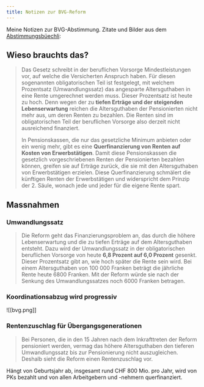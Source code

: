 ```yaml
---
title: Notizen zur BVG-Reform
---
```

Meine Notizen zur BVG-Abstimmung. Zitate und Bilder aus dem [Abstimmungsbüechli](https://swissvotes.ch/attachments/42c5298e2609782e7e99f1a9071cf3238be0a1a82853b98e2fd01bab12fb8f02): 
## Wieso brauchts das?


> Das Gesetz schreibt in der beruflichen Vorsorge Mindestleistungen vor, auf welche die Versicherten Anspruch haben. Für diesen sogenannten obligatorischen Teil ist festgelegt,
> mit welchem Prozentsatz (Umwandlungssatz) das angesparte Altersguthaben in eine Rente umgerechnet werden muss. Dieser Prozentsatz ist heute zu hoch. Denn wegen der zu
> **tiefen Erträge und der steigenden Lebenserwartung** reichen die Altersguthaben der Pensionierten nicht mehr aus, um deren Renten zu bezahlen. Die Renten sind im obligatorischen Teil der beruflichen Vorsorge also derzeit nicht ausreichend
> finanziert.
> 
> In Pensionskassen, die nur das gesetzliche Minimum anbieten oder ein wenig mehr, gibt es eine **Querfinanzierung von Renten auf Kosten von Erwerbstätigen**. Damit diese Pensionskassen die gesetzlich vorgeschriebenen Renten der Pensionierten bezahlen können, greifen sie auf Erträge zurück, die sie mit den Altersguthaben von Erwerbstätigen erzielen. Diese Querfinanzierung schmälert die künftigen Renten der Erwerbstätigen und widerspricht dem Prinzip der 2. Säule, wonach jede und jeder für die eigene Rente spart.

## Massnahmen

### Umwandlungssatz

> Die Reform geht das Finanzierungsproblem an, das durch die höhere Lebenserwartung und die zu tiefen Erträge auf dem Altersguthaben entsteht. Dazu wird der Umwandlungssatz in der obligatorischen beruflichen Vorsorge von heute **6,8 Prozent auf 6,0 Prozent** gesenkt. Dieser Prozentsatz gibt an, wie hoch später die Rente sein wird. Bei einem Altersguthaben von 100 000 Franken beträgt die jährliche Rente heute 6800 Franken. Mit der Reform würde sie nach der Senkung des Umwandlungssatzes noch 6000 Franken betragen.

### Koordinationsabzug wird progressiv

![[bvg.png]]

### Rentenzuschlag für Übergangsgenerationen

> Bei Personen, die in den 15 Jahren nach dem Inkrafttreten der Reform pensioniert werden, vermag das höhere Altersguthaben den tieferen Umwandlungssatz bis zur Pensionierung nicht auszugleichen. Deshalb sieht die Reform einen Rentenzuschlag vor.

Hängt von Geburtsjahr ab, insgesamt rund CHF 800 Mio. pro Jahr, wird von PKs bezahlt und von allen Arbeitgebern und -nehmern querfinanziert.

